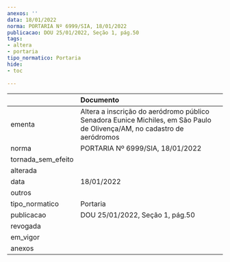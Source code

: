 ```yaml
---
anexos: ''
data: 18/01/2022
norma: PORTARIA Nº 6999/SIA, 18/01/2022
publicacao: DOU 25/01/2022, Seção 1, pág.50
tags:
- altera
- portaria
tipo_normatico: Portaria
hide: 
- toc 
 
---
```


|                    | Documento                                                                                                                |
|:-------------------|:-------------------------------------------------------------------------------------------------------------------------|
| ementa             | Altera a inscrição do aeródromo público Senadora Eunice Michiles, em São Paulo de Olivença/AM, no cadastro de aeródromos |
| norma              | PORTARIA Nº 6999/SIA, 18/01/2022                                                                                         |
| tornada_sem_efeito |                                                                                                                          |
| alterada           |                                                                                                                          |
| data               | 18/01/2022                                                                                                               |
| outros             |                                                                                                                          |
| tipo_normatico     | Portaria                                                                                                                 |
| publicacao         | DOU 25/01/2022, Seção 1, pág.50                                                                                          |
| revogada           |                                                                                                                          |
| em_vigor           |                                                                                                                          |
| anexos             |                                                                                                                          |